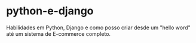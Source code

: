 # python-e-django
Habilidades em Python, Django e como posso criar desde um "hello word" até um sistema de E-commerce completo.

